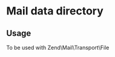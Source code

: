 Mail data directory
=======================

Usage
------------
To be used with Zend\Mail\Transport\File
